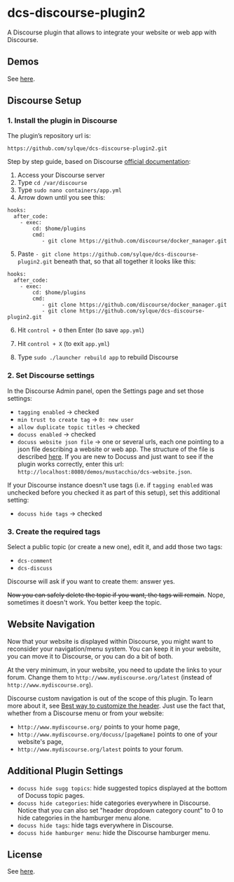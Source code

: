 # dcs-discourse-plugin2

A Discourse plugin that allows to integrate your website or web app with
Discourse.

## Demos

See [here](https://github.com/sylque/docuss).

## Discourse Setup

### 1. Install the plugin in Discourse

The plugin’s repository url is:

```
https://github.com/sylque/dcs-discourse-plugin2.git
```

Step by step guide, based on Discourse
[official documentation](https://meta.discourse.org/t/install-plugins-in-discourse):

1. Access your Discourse server
2. Type `cd /var/discourse`
3. Type `sudo nano containers/app.yml`
4. Arrow down until you see this:

```
hooks:
  after_code:
    - exec:
        cd: $home/plugins
        cmd:
           - git clone https://github.com/discourse/docker_manager.git
```

5. Paste `- git clone https://github.com/sylque/dcs-discourse-plugin2.git`
   beneath that, so that all together it looks like this:

```
hooks:
  after_code:
    - exec:
        cd: $home/plugins
        cmd:
           - git clone https://github.com/discourse/docker_manager.git
           - git clone https://github.com/sylque/dcs-discourse-plugin2.git
```

6. Hit `control + O` then Enter (to save `app.yml`)

7. Hit `control + X` (to exit `app.yml`)

8. Type `sudo ./launcher rebuild app` to rebuild Discourse

### 2. Set Discourse settings

In the Discourse Admin panel, open the Settings page and set those settings:

- `tagging enabled` &rightarrow; checked
- `min trust to create tag` &rightarrow; `0: new user`
- `allow duplicate topic titles` &rightarrow; checked
- `docuss enabled` &rightarrow; checked
- `docuss website json file` &rightarrow; one or several urls, each one pointing
  to a json file describing a website or web app. The structure of the file is
  described [here](https://github.com/sylque/dcs-website-schema). If you are new
  to Docuss and just want to see if the plugin works correctly, enter this url:
  `http://localhost:8080/demos/mustacchio/dcs-website.json`.

If your Discourse instance doesn't use tags (i.e. if `tagging enabled` was
unchecked before you checked it as part of this setup), set this additional
setting:

- `docuss hide tags` &rightarrow; checked

### 3. Create the required tags

Select a public topic (or create a new one), edit it, and add those two tags:

- `dcs-comment`
- `dcs-discuss`

Discourse will ask if you want to create them: answer yes.

~~Now you can safely delete the topic if you want, the tags will remain~~. Nope,
sometimes it doesn't work. You better keep the topic.

## Website Navigation

Now that your website is displayed within Discourse, you might want to
reconsider your navigation/menu system. You can keep it in your website, you can
move it to Discourse, or you can do a bit of both.

At the very minimum, in your website, you need to update the links to your
forum. Change them to `http://www.mydiscourse.org/latest` (instead of
`http://www.mydiscourse.org`).

Discourse custom navigation is out of the scope of this plugin. To learn more
about it, see
[Best way to customize the header](https://meta.discourse.org/t/best-way-to-customize-the-header/13368).
Just use the fact that, whether from a Discourse menu or from your website:

- `http://www.mydiscourse.org/` points to your home page,
- `http://www.mydiscourse.org/docuss/[pageName]` points to one of your website's
  page,
- `http://www.mydiscourse.org/latest` points to your forum.

## Additional Plugin Settings

- `docuss hide sugg topics`: hide suggested topics displayed at the bottom of
  Docuss topic pages.
- `docuss hide categories`: hide categories everywhere in Discourse. Notice that
  you can also set "header dropdown category count" to 0 to hide categories in
  the hamburger menu alone.
- `docuss hide tags`: hide tags everywhere in Discourse.
- `docuss hide hamburger menu`: hide the Discourse hamburger menu.

## License

See [here](https://github.com/sylque/docuss#license).
